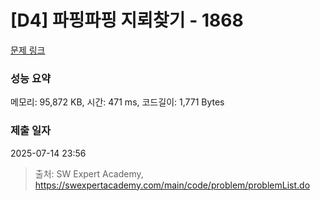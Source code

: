 # [D4] 파핑파핑 지뢰찾기 - 1868 

[문제 링크](https://swexpertacademy.com/main/code/problem/problemDetail.do?contestProbId=AV5LwsHaD1MDFAXc) 

### 성능 요약

메모리: 95,872 KB, 시간: 471 ms, 코드길이: 1,771 Bytes

### 제출 일자

2025-07-14 23:56



> 출처: SW Expert Academy, https://swexpertacademy.com/main/code/problem/problemList.do